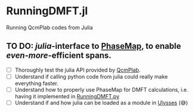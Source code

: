 # RunningDMFT.jl
Running QcmPlab codes from Julia

## TO DO: _julia_-interface to [PhaseMap](https://github.com/greschd/PhaseMap), to enable _even-more_-efficient spans.
- [ ] Thoroughly test the julia API provided by [QcmPlab](https://github.com/QcmPlab).
- [ ] Understand if calling python code from julia could really make everything faster.
- [ ] Understand how to properly use PhaseMap for DMFT calculations, i.e. having it implemented in [RunningDMFT.py](../RunningDMFT.py)
- [ ] Understand if and how julia can be loaded as a module in [Ulysses](https://www.itcs.sissa.it/services/computing/hpc) (😅)

